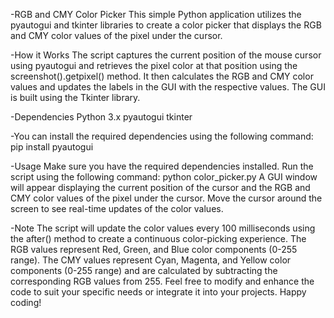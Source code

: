 -RGB and CMY Color Picker
This simple Python application utilizes the pyautogui and tkinter libraries to create a color picker that displays the RGB and CMY color values of the pixel under the cursor.

-How it Works
The script captures the current position of the mouse cursor using pyautogui and retrieves the pixel color at that position using the screenshot().getpixel() method. It then calculates the RGB and CMY color values and updates the labels in the GUI with the respective values. The GUI is built using the Tkinter library.

-Dependencies
Python 3.x
pyautogui
tkinter

-You can install the required dependencies using the following command:
  pip install pyautogui

-Usage
Make sure you have the required dependencies installed.
Run the script using the following command:
  python color_picker.py
A GUI window will appear displaying the current position of the cursor and the RGB and CMY color values of the pixel under the cursor.
Move the cursor around the screen to see real-time updates of the color values.

-Note
The script will update the color values every 100 milliseconds using the after() method to create a continuous color-picking experience.
The RGB values represent Red, Green, and Blue color components (0-255 range).
The CMY values represent Cyan, Magenta, and Yellow color components (0-255 range) and are calculated by subtracting the corresponding RGB values from 255.
Feel free to modify and enhance the code to suit your specific needs or integrate it into your projects. Happy coding!
